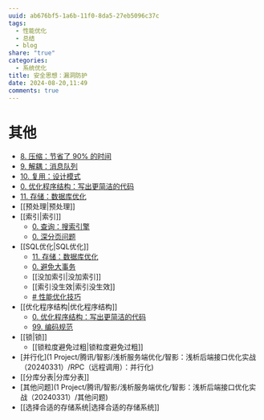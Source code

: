```yaml
---
uuid: ab676bf5-1a6b-11f0-8da5-27eb5096c37c
tags:
  - 性能优化
  - 总结
  - blog
share: "true"
categories:
  - 系统优化
title: 安全思想：漏洞防护
date: 2024-08-20,11:49
comments: true
---
```


<!-- ⓵⓶⓷⓸⓹⓺⓻⓼⓽⓾ -->

# 其他

- [8. 压缩：节省了 90% 的时间](1%20Project/腾讯/智影/浅析服务端优化/智影：浅析后端接口优化实战（20240331）/8.%20压缩：节省了%2090%%20的时间.md)
- [9. 解耦：消息队列](1%20Project/腾讯/智影/浅析服务端优化/智影：浅析后端接口优化实战（20240331）/浅析服务端优化-longform/9.%20解耦：消息队列.md)
- [10. 复用：设计模式](1%20Project/腾讯/智影/浅析服务端优化/智影：浅析后端接口优化实战（20240331）/浅析服务端优化-longform/10.%20复用：设计模式.md)
- [0. 优化程序结构：写出更简洁的代码](1%20Project/腾讯/智影/浅析服务端优化/智影：浅析后端接口优化实战（20240331）/0.%20优化程序结构：写出更简洁的代码.md)
- [11. 存储：数据库优化](1%20Project/腾讯/智影/浅析服务端优化/智影：浅析后端接口优化实战（20240331）/11.%20存储：数据库优化.md)
- [[预处理|预处理]]
- [[索引|索引]]
  - [0. 查询：搜索引擎](1%20Project/腾讯/智影/浅析服务端优化/智影：浅析后端接口优化实战（20240331）/0.%20查询：搜索引擎.md)
  - [0. 深分页问题](1%20Project/腾讯/智影/浅析服务端优化/智影：浅析后端接口优化实战（20240331）/0.%20深分页问题.md)
- [[SQL优化|SQL优化]]
  - [11. 存储：数据库优化](1%20Project/腾讯/智影/浅析服务端优化/智影：浅析后端接口优化实战（20240331）/11.%20存储：数据库优化.md)
  - [0. 避免大事务](1%20Project/腾讯/智影/浅析服务端优化/智影：浅析后端接口优化实战（20240331）/0.%20避免大事务.md)
  - [[没加索引|没加索引]]
  - [[索引没生效|索引没生效]]
  - [# 性能优化技巧](https://www.easemob.com/news/7484)
- [[优化程序结构|优化程序结构]]
  - [0. 优化程序结构：写出更简洁的代码](1%20Project/腾讯/智影/浅析服务端优化/智影：浅析后端接口优化实战（20240331）/0.%20优化程序结构：写出更简洁的代码.md)
  - [99. 编码规范](1%20Project/腾讯/智影/浅析服务端优化/智影：浅析后端接口优化实战（20240331）/99.%20编码规范.md)
- [[锁|锁]]
  - [[锁粒度避免过粗|锁粒度避免过粗]]
- [并行化](1 Project/腾讯/智影/浅析服务端优化/智影：浅析后端接口优化实战（20240331）/RPC（远程调用）：并行化)
- [[分库分表|分库分表]]
- [其他问题](1 Project/腾讯/智影/浅析服务端优化/智影：浅析后端接口优化实战（20240331）/其他问题)
- [[选择合适的存储系统|选择合适的存储系统]]
